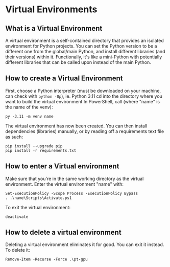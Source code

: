 # Virtual Environments  

## What is a Virtual Environment
A virtual environment is a self-contained directory that provides an isolated environment for Python projects. You can set the Python version to be a different one from the global/main Python, and install different libraries (and their versions) within it. Functionally, it's like a mini-Python with potentially different libraries that can be called upon instead of the main Python. 

## How to create a Virtual Environment
First, choose a Python interpreter (must be downloaded on your machine, can check with ```python -0p```), ie. Python 3.11
cd into the directory where you want to build the virtual environment
In PowerShell, call (where "name" is the name of the venv):
```
py -3.11 -m venv name
```
The virtual environment has now been created. You can then install dependencies (libraries) manually, or by reading off a requirements text file as such:
```
pip install --upgrade pip
pip install -r requirements.txt
```

## How to enter a Virtual environment
Make sure that you're in the same working directory as the virtual environment. Enter the virtual environment "name" with:
```
Set-ExecutionPolicy -Scope Process -ExecutionPolicy Bypass
. .\name\Scripts\Activate.ps1
```
To exit the virtual environment:
```
deactivate
```

## How to delete a virtual environment
Deleting a virtual environment eliminates it for good. You can exit it instead. To delete it:
```
Remove-Item -Recurse -Force .\pt-gpu
```
